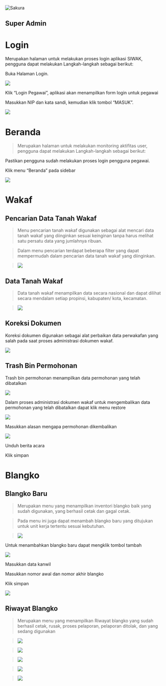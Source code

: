 <img alt="Sakura" id="readme-logo" src="https://kemenag.go.id/assets/imgs/theme/logo.png"/>

## Super Admin

# Login

Merupakan halaman untuk melakukan proses login aplikasi SIWAK, pengguna dapat melakukan Langkah-langkah sebagai berikut:

Buka Halaman Login.

![](https://apps.syscloud.my.id/docs_app/images/1739696893.png)

Klik “Login Pegawai”, aplikasi akan menampilkan form login untuk pegawai

Masukkan NIP dan kata sandi, kemudian klik tombol “MASUK”.

![](https://apps.syscloud.my.id/docs_app/images/1739696930.png)

# Beranda

> Merupakan halaman untuk melakukan monitoring aktifitas user, pengguna dapat melakukan Langkah-langkah sebagai berikut:

Pastikan pengguna sudah melakukan proses login pengguna pegawai.

Klik menu “Beranda” pada sidebar

![](https://apps.syscloud.my.id/docs_app/images/1739696956.png)

# Wakaf

## Pencarian Data Tanah Wakaf

> Menu pencarian tanah wakaf digunakan sebagai alat mencari data tanah wakaf yang diinginkan sesuai keinginan tanpa harus melihat satu persatu data yang jumlahnya ribuan.

> Dalam menu pencarian terdapat beberapa filter yang dapat mempermudah dalam pencarian data tanah wakaf yang diinginkan.

> ![](https://apps.syscloud.my.id/docs_app/images/1739696987.png)

## Data Tanah Wakaf

> Data tanah wakaf menampilkan data secara nasional dan dapat dilihat secara mendalam setiap propinsi, kabupaten/ kota, kecamatan.

> ![](https://apps.syscloud.my.id/docs_app/images/1739697018.png)

## Koreksi Dokumen

Koreksi dokumen digunakan sebagai alat perbaikan data perwakafan yang salah pada saat proses administrasi dokumen wakaf.

![](https://apps.syscloud.my.id/docs_app/images/1739697081.png)

## Trash Bin Permohonan

Trash bin permohonan menampilkan data permohonan yang telah dibatalkan

![](https://apps.syscloud.my.id/docs_app/images/1739697111.png)

Dalam proses administrasi dokumen wakaf untuk mengembalikan data permohonan yang telah dibatalkan dapat klik menu restore

![](https://apps.syscloud.my.id/docs_app/images/1739697155.png)

Masukkan alasan mengapa permohonan dikembalikan

![](https://apps.syscloud.my.id/docs_app/images/1739697202.png)

Unduh berita acara

Klik simpan

# Blangko

## Blangko Baru

> Merupakan menu yang menampilkan inventori blangko baik yang sudah digunakan, yang berhasil cetak dan gagal cetak.

> Pada menu ini juga dapat menambah blangko baru yang ditujukan untuk unit kerja tertentu sesuai kebutuhan.

> ![](https://apps.syscloud.my.id/docs_app/images/1739697245.png)

Untuk menambahkan blangko baru dapat mengklik tombol tambah

![](https://apps.syscloud.my.id/docs_app/images/1739698193.png)

Masukkan data kanwil

Masukkan nomor awal dan nomor akhir blangko

Klik simpan

![](https://apps.syscloud.my.id/docs_app/images/1739698213.png)

## Riwayat Blangko

> Merupakan menu yang menampilkan Riwayat blangko yang sudah berhasil cetak, rusak, proses pelaporan, pelaporan ditolak, dan yang sedang digunakan

> ![](https://apps.syscloud.my.id/docs_app/images/1739698238.png)

> ![](https://apps.syscloud.my.id/docs_app/images/1739698298.png)

> ![](https://apps.syscloud.my.id/docs_app/images/1739698321.png)

> ![](https://apps.syscloud.my.id/docs_app/images/1739698346.png)

> ![](https://apps.syscloud.my.id/docs_app/images/1739698379.png)
